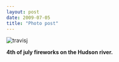 ```yaml
---
layout: post
date: 2009-07-05
title: "Photo post"
---
```

![travisj](/images/d60ac34cb6d33d2d9ef2aa87f441cf39d07135b377a47eceef6c96cdbb13956b.jpg)

<b>4th of july fireworks on the Hudson river.</b>